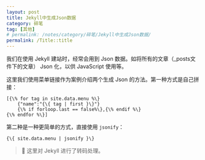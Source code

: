 ```yaml
---
layout: post
title: Jekyll中生成Json数据
category: 碎笔
tag: [其他]
# permalink: /notes/category/碎笔/Jekyll中生成Json数据/
permalink: /Title::title
---
```

我们在使用 Jekyll 建站时，经常会用到 Json 数据。如将所有的文章（_posts文件下的文章） Json 化，以供 JavaScript 使用等。

这里我们使用菜单链接作为案例介绍两个生成 Json 的方法。第一种方式是自己拼接：
```
[{\% for tag in site.data.menu %\}
    {"name":"{\{ tag | first }\}"}
    {\% if forloop.last == false%\},{\% endif %\}
{\% endfor %\}]
```

第二种是一种更简单的方式，直接使用 `jsonify`：
```
{\{ site.data.menu | jsonify }\}
```

> 🚩 这里对 Jekyll 进行了转码处理。


